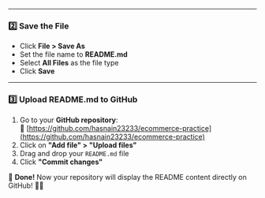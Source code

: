 
---

### **2️⃣ Save the File**  
- Click **File > Save As**  
- Set the file name to **README.md**  
- Select **All Files** as the file type  
- Click **Save**  

---

### **3️⃣ Upload README.md to GitHub**  
1. Go to your **GitHub repository**:  
   🔗 [https://github.com/hasnain23233/ecommerce-practice](https://github.com/hasnain23233/ecommerce-practice)  
2. Click on **"Add file" > "Upload files"**  
3. Drag and drop your `README.md` file  
4. Click **"Commit changes"**  

🎉 **Done!** Now your repository will display the README content directly on GitHub! 🚀🔥
